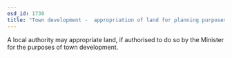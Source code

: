 ```yaml
---
esd_id: 1730
title: "Town development -  appropriation of land for planning purposes"
---
```


A local authority may appropriate land, if authorised to do so by the Minister for the purposes of town development.

